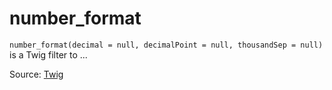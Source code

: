 # number_format

`number_format(decimal = null, decimalPoint = null, thousandSep = null)` is a Twig filter to ...


Source: [Twig](https://twig.symfony.com/number_format)
